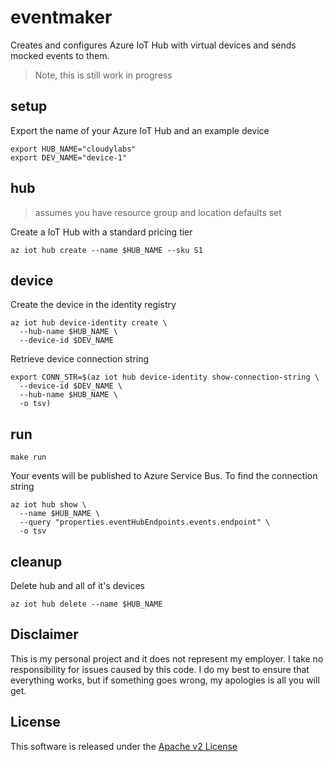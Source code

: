 # eventmaker

Creates and configures Azure IoT Hub with virtual devices and sends mocked events to them.

> Note, this is still work in progress

## setup 

Export the name of your Azure IoT Hub and an example device

```shell
export HUB_NAME="cloudylabs"
export DEV_NAME="device-1"
```

## hub 

> assumes you have resource group and location defaults set 

Create a IoT Hub with a standard pricing tier

```shell
az iot hub create --name $HUB_NAME --sku S1
```

## device 

Create the device in the identity registry 

```shell
az iot hub device-identity create \
  --hub-name $HUB_NAME \
  --device-id $DEV_NAME
```

Retrieve device connection string

```shell
export CONN_STR=$(az iot hub device-identity show-connection-string \
  --device-id $DEV_NAME \
  --hub-name $HUB_NAME \
  -o tsv)
```

## run 

```shell
make run
``` 

Your events will be published to Azure Service Bus. To find the connection string

```shell
az iot hub show \
  --name $HUB_NAME \
  --query "properties.eventHubEndpoints.events.endpoint" \
  -o tsv
```


## cleanup 

Delete hub and all of it's devices 

```shell
az iot hub delete --name $HUB_NAME
```


## Disclaimer

This is my personal project and it does not represent my employer. I take no responsibility for issues caused by this code. I do my best to ensure that everything works, but if something goes wrong, my apologies is all you will get.

## License
This software is released under the [Apache v2 License](./LICENSE)


